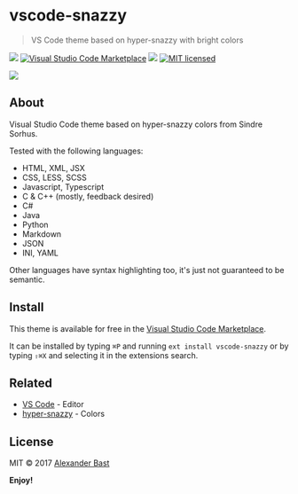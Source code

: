 # vscode-snazzy

> VS Code theme based on hyper-snazzy with bright colors

[![](https://vsmarketplacebadge.apphb.com/version/alexanderbast.vscode-snazzy.svg)](https://marketplace.visualstudio.com/items/alexanderbast.vscode-snazzy) [![Visual Studio Code Marketplace](https://vsmarketplacebadge.apphb.com/installs/alexanderbast.vscode-snazzy.svg)](https://marketplace.visualstudio.com/items/alexanderbast.vscode-snazzy) [![](https://vsmarketplacebadge.apphb.com/rating-short/alexanderbast.vscode-snazzy.svg)](https://marketplace.visualstudio.com/items/alexanderbast.vscode-snazzy) [![MIT licensed](https://img.shields.io/badge/license-MIT-blue.svg)](https://raw.githubusercontent.com/alexanderbast/vscode-snazzy/master/LICENSE)

![](https://raw.githubusercontent.com/alexanderbast/vscode-snazzy/master/sample.jpg)

## About

Visual Studio Code theme based on hyper-snazzy colors from Sindre Sorhus.

Tested with the following languages:

- HTML, XML, JSX
- CSS, LESS, SCSS
- Javascript, Typescript
- C & C++ (mostly, feedback desired)
- C#
- Java
- Python
- Markdown
- JSON
- INI, YAML

Other languages have syntax highlighting too, it's just not guaranteed to be semantic.

## Install

This theme is available for free in the [Visual Studio Code Marketplace](https://marketplace.visualstudio.com/items/alexanderbast.vscode-snazzy).

It can be installed by typing `⌘P` and running `ext install vscode-snazzy` or by typing `⇧⌘X` and selecting it in the extensions search.

## Related

- [VS Code](https://github.com/Microsoft/vscode) - Editor
- [hyper-snazzy](https://github.com/sindresorhus/hyper-snazzy) - Colors

## License

MIT © 2017 [Alexander Bast](https://github.com/alexanderbast)

**Enjoy!**
